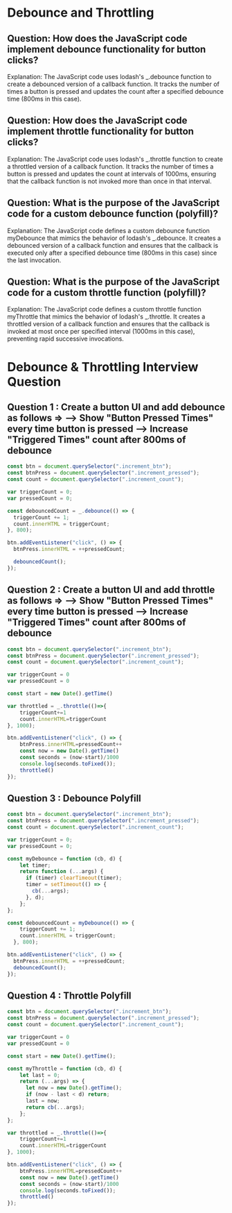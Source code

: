 # Debounce and Throttling
## Question: How does the JavaScript code implement debounce functionality for button clicks?
Explanation: The JavaScript code uses lodash's _.debounce function to create a debounced version of a callback function. It tracks the number of times a button is pressed and updates the count after a specified debounce time (800ms in this case).

## Question: How does the JavaScript code implement throttle functionality for button clicks?
Explanation: The JavaScript code uses lodash's _.throttle function to create a throttled version of a callback function. It tracks the number of times a button is pressed and updates the count at intervals of 1000ms, ensuring that the callback function is not invoked more than once in that interval.

## Question: What is the purpose of the JavaScript code for a custom debounce function (polyfill)?
Explanation: The JavaScript code defines a custom debounce function myDebounce that mimics the behavior of lodash's _.debounce. It creates a debounced version of a callback function and ensures that the callback is executed only after a specified debounce time (800ms in this case) since the last invocation.

## Question: What is the purpose of the JavaScript code for a custom throttle function (polyfill)?
Explanation: The JavaScript code defines a custom throttle function myThrottle that mimics the behavior of lodash's _.throttle. It creates a throttled version of a callback function and ensures that the callback is invoked at most once per specified interval (1000ms in this case), preventing rapid successive invocations.

# Debounce & Throttling Interview Question

##  Question 1 :   Create a button UI and add debounce as follows => --> Show "Button Pressed <X> Times" every time button is pressed --> Increase "Triggered <Y> Times" count after 800ms of debounce
```javascript
const btn = document.querySelector(".increment_btn");
const btnPress = document.querySelector(".increment_pressed");
const count = document.querySelector(".increment_count");

var triggerCount = 0;
var pressedCount = 0;

const debouncedCount = _.debounce(() => {
  triggerCount += 1;
  count.innerHTML = triggerCount;
}, 800);

btn.addEventListener("click", () => {
  btnPress.innerHTML = ++pressedCount;

  debouncedCount();
});


```
##  Question 2 : Create a button UI and add throttle as follows => --> Show "Button Pressed <X> Times" every time button is pressed --> Increase "Triggered <Y> Times" count after 800ms of debounce
```javascript
const btn = document.querySelector(".increment_btn");
const btnPress = document.querySelector(".increment_pressed");
const count = document.querySelector(".increment_count");

var triggerCount = 0
var pressedCount = 0

const start = new Date().getTime()

var throttled = _.throttle(()=>{
    triggerCount+=1
    count.innerHTML=triggerCount
}, 1000);

btn.addEventListener("click", () => {
    btnPress.innerHTML=pressedCount++
    const now = new Date().getTime()
    const seconds = (now-start)/1000
    console.log(seconds.toFixed());
    throttled()
});


```
##  Question 3 : Debounce Polyfill
```javascript
const btn = document.querySelector(".increment_btn");
const btnPress = document.querySelector(".increment_pressed");
const count = document.querySelector(".increment_count");

var triggerCount = 0;
var pressedCount = 0;

const myDebounce = function (cb, d) {
    let timer;
    return function (...args) {
      if (timer) clearTimeout(timer);
      timer = setTimeout(() => {
        cb(...args);
      }, d);
    };
};

const debouncedCount = myDebounce(() => {
    triggerCount += 1;
    count.innerHTML = triggerCount;
  }, 800);

btn.addEventListener("click", () => {
  btnPress.innerHTML = ++pressedCount;
  debouncedCount();
});

```
## Question 4 : Throttle Polyfill
```javascript
const btn = document.querySelector(".increment_btn");
const btnPress = document.querySelector(".increment_pressed");
const count = document.querySelector(".increment_count");

var triggerCount = 0
var pressedCount = 0

const start = new Date().getTime();

const myThrottle = function (cb, d) {
    let last = 0;
    return (...args) => {
      let now = new Date().getTime();
      if (now - last < d) return;
      last = now;
      return cb(...args);
    };
};

var throttled = _.throttle(()=>{
    triggerCount+=1
    count.innerHTML=triggerCount
}, 1000);

btn.addEventListener("click", () => {
    btnPress.innerHTML=pressedCount++
    const now = new Date().getTime()
    const seconds = (now-start)/1000
    console.log(seconds.toFixed());
    throttled()
});

```